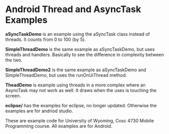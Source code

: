 Android Thread and AsyncTask Examples
===========

<b>aSyncTaskDemo</b> is an example using the aSyncTask class instead of threads.  It counts from 0 to 100 (by 5).

<b>SimpleThreadDemo</b> is the same example as aSyncTaskDemo, but uses threads and handlers.  Basically to see the difference in complexity between the two.

<b>SimpleThreadDemo2</b> is the same example as aSyncTaskDemo and SimpleThreadDemo, but uses the runOnUiThread method.

<b>TheadDemo</b> is example using threads in a more complex where an AsyncTask may not work as well.  It draws when the uses is touching the screen.

<b>eclipse/</b> has the examples for eclipse, no longer updated.  Otherwise the examples are for andriod studio.

These are example code for University of Wyoming, Cosc 4730 Mobile Programming course.
All examples are for Android.
